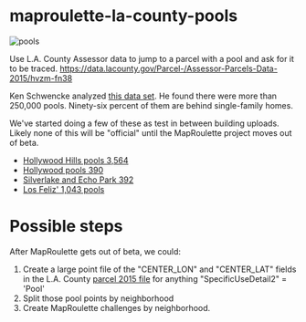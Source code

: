 # maproulette-la-county-pools
![pools](https://cloud.githubusercontent.com/assets/695934/17651371/b584a70a-621a-11e6-8c23-c8564dd7bce1.png)

Use L.A. County Assessor data to jump to a parcel with a pool and ask for it to be traced. https://data.lacounty.gov/Parcel-/Assessor-Parcels-Data-2015/hvzm-fn38 

Ken Schwencke analyzed [this data set](http://thethrust.net/diving-into-las-pools/). He found there were more than 250,000 pools. Ninety-six percent of them are behind single-family homes. 

We've started doing a few of these as test in between building uploads. Likely none of this will be "official" until the MapRoulette project moves out of beta.
- [Hollywood Hills pools 3,564](http://maproulette.org/map/179)
- [Hollywood pools 390](http://maproulette.org/map/25)
- [Silverlake and Echo Park 392](http://maproulette.org/map/199)
- [Los Feliz' 1,043 pools](http://maproulette.org/map/198)

# Possible steps
After MapRoulette gets out of beta, we could:
1. Create a large point file of the "CENTER_LON" and "CENTER_LAT" fields in the L.A. County [parcel 2015 file](https://data.lacounty.gov/Parcel-/Assessor-Parcels-Data-2015/hvzm-fn38) for anything "SpecificUseDetail2" = 'Pool'
2. Split those pool points by neighborhood
3. Create MapRoulette challenges by neighborhood. 
